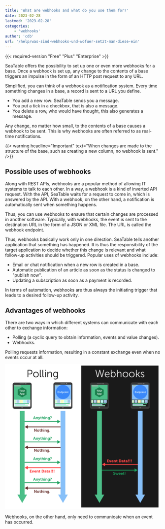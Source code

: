 ```yaml
---
title: 'What are webhooks and what do you use them for?'
date: 2023-02-28
lastmod: '2023-02-28'
categories:
    - 'webhooks'
author: 'cdb'
url: '/help/was-sind-webhooks-und-wofuer-setzt-man-diese-ein'
---
```


{{< required-version "Free" "Plus" "Enterprise" >}}

SeaTable offers the possibility to set up one or even more webhooks for a base. Once a webhook is set up, any change to the contents of a base triggers an impulse in the form of an HTTP post request to any URL.

Simplified, you can think of a webhook as a notification system. Every time something changes in a base, a record is sent to a URL you define.

- You add a new row: SeaTable sends you a message.
- You put a tick in a checkbox, that is also a message.
- You delete a row, who would have thought, this also generates a message.

Any change, no matter how small, to the contents of a base causes a webhook to be sent. This is why webhooks are often referred to as real-time notifications.

{{< warning headline="Important" text="When changes are made to the structure of the base, such as creating a new column, no webhook is sent." />}}

## Possible uses of webhooks

Along with REST APIs, webhooks are a popular method of allowing IT systems to talk to each other. In a way, a webhook is a kind of inverted API request. With the API, SeaTable waits for a request to come in, which is answered by the API. With a webhook, on the other hand, a notification is automatically sent when something happens.

Thus, you can use webhooks to ensure that certain changes are processed in another software. Typically, with webhooks, the event is sent to the destination URL in the form of a JSON or XML file. The URL is called the webhook endpoint.

Thus, webhooks basically work only in one direction. SeaTable tells another application that something has happened. It is thus the responsibility of the target application to decide whether this change is relevant and what follow-up activities should be triggered. Popular uses of webhooks include:

- Email or chat notification when a new row is created in a base.
- Automatic publication of an article as soon as the status is changed to "publish now".
- Updating a subscription as soon as a payment is recorded.

In terms of automation, webhooks are thus always the initiating trigger that leads to a desired follow-up activity.

## Advantages of webhooks

There are two ways in which different systems can communicate with each other to exchange information:

- Polling (a cyclic query to obtain information, events and value changes).
- Webhooks.

Polling requests information, resulting in a constant exchange even when no events occur at all.

![Webhooks vs Polling](images/webhooks-vs-polling.png)

Webhooks, on the other hand, only need to communicate when an event has occurred.
